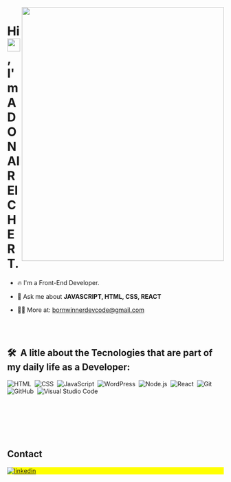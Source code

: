 <img align="right" height="590em" src="https://github.com/BornWinn3r-D3v-Cod3/BornWinn3r-D3v-Cod3/assets/110320844/ebfafc5b-b2d9-4dd2-a3e1-95442646065c" width="470px" />
<h1 align="left">Hi <img src="https://raw.githubusercontent.com/kaueMarques/kaueMarques/master/hi.gif" height="30px">, I'm ADONAI REICHERT. </h1>



- 🔥 I'm a Front-End Developer.

- 💬 Ask me about **JAVASCRIPT, HTML, CSS, REACT**

- 👨‍💻 More at: bornwinnerdevcode@gmail.com



<br><br>

## 🛠 &nbsp;A litle about the Tecnologies that are part of my daily life as a Developer:


![HTML](https://img.shields.io/badge/-HTML-05122A?style=flat&logo=HTML5)&nbsp;
![CSS](https://img.shields.io/badge/-CSS-05122A?style=flat&logo=CSS3&logoColor=1572B6)&nbsp;
![JavaScript](https://img.shields.io/badge/-JavaScript-05122A?style=flat&logo=javascript)&nbsp;
![WordPress](https://img.shields.io/badge/-WordPress-05122A?style=flat&logo=wordpress)&nbsp;
![Node.js](https://img.shields.io/badge/-Node.js-05122A?style=flat&logo=node.js)&nbsp;
![React](https://img.shields.io/badge/-React-05122A?style=flat&logo=react)&nbsp;
![Git](https://img.shields.io/badge/-Git-05122A?style=flat&logo=git)&nbsp;
![GitHub](https://img.shields.io/badge/-GitHub-05122A?style=flat&logo=github)&nbsp;
![Visual Studio Code](https://img.shields.io/badge/-Visual%20Studio%20Code-05122A?style=flat&logo=visual-studio-code&logoColor=007ACC)&nbsp;

<br><br>


<br><br>

## Contact

<p align="left" style="background:yellow">
<a href="https://linkedin.com/in/maykbrito" target="_blank">
  <img align="center" src="https://img.shields.io/badge/-Adonai-Reichert?style=flat&logo=linkedin" alt="linkedin"/>
</a> 


